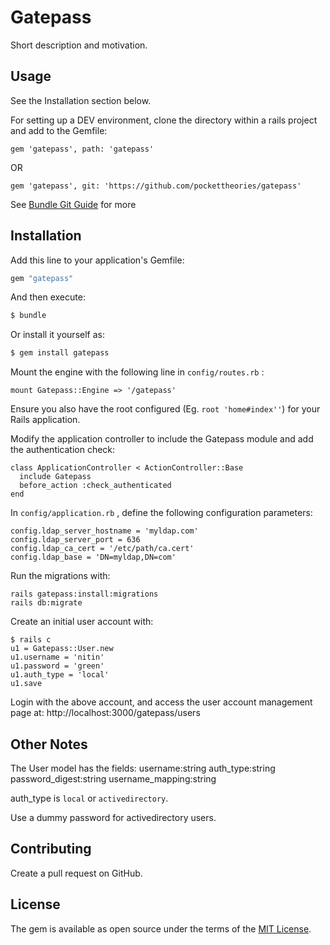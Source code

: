 # Gatepass
Short description and motivation.

## Usage
See the Installation section below.

For setting up a DEV environment, clone the directory within a rails project and add to the Gemfile:
```
gem 'gatepass', path: 'gatepass'
```
OR
```
gem 'gatepass', git: 'https://github.com/pockettheories/gatepass'
```
See [Bundle Git Guide](https://bundler.io/guides/git.html) for more

## Installation
Add this line to your application's Gemfile:

```ruby
gem "gatepass"
```

And then execute:
```bash
$ bundle
```

Or install it yourself as:
```bash
$ gem install gatepass
```

Mount the engine with the following line in `config/routes.rb` :
```
mount Gatepass::Engine => '/gatepass'
```
Ensure you also have the root configured (Eg. `root 'home#index''`) for your Rails application.

Modify the application controller to include the Gatepass module and add the authentication check:
```
class ApplicationController < ActionController::Base
  include Gatepass
  before_action :check_authenticated
end
```

In `config/application.rb` , define the following configuration parameters:
```
config.ldap_server_hostname = 'myldap.com'
config.ldap_server_port = 636
config.ldap_ca_cert = '/etc/path/ca.cert'
config.ldap_base = 'DN=myldap,DN=com'
```

Run the migrations with:
```
rails gatepass:install:migrations
rails db:migrate
```

Create an initial user account with:
```
$ rails c
u1 = Gatepass::User.new
u1.username = 'nitin'
u1.password = 'green'
u1.auth_type = 'local'
u1.save
```

Login with the above account, and access the user account management page at:
http://localhost:3000/gatepass/users

## Other Notes
The User model has the fields: username:string auth_type:string password_digest:string username_mapping:string

auth_type is `local` or `activedirectory`.

Use a dummy password for activedirectory users.

## Contributing
Create a pull request on GitHub.

## License
The gem is available as open source under the terms of the [MIT License](https://opensource.org/licenses/MIT).
